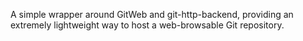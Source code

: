 A simple wrapper around GitWeb and git-http-backend, providing an extremely lightweight way to host
a web-browsable Git repository.
